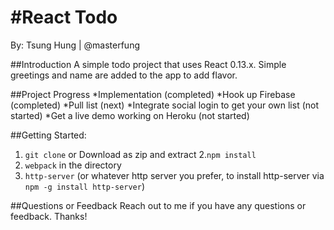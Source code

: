#React Todo
====
By: Tsung Hung | @masterfung

##Introduction
A simple todo project that uses React 0.13.x. Simple greetings and name are added to the app to add flavor.

##Project Progress
 *Implementation (completed)
 *Hook up Firebase (completed)
 *Pull list (next)
 *Integrate social login to get your own list (not started)
 *Get a live demo working on Heroku (not started)
 
##Getting Started:
1. `git clone` or Download as zip and extract
2.`npm install`
3. `webpack` in the directory
4. `http-server` (or whatever http server you prefer, to install http-server via `npm -g install http-server`)

##Questions or Feedback
Reach out to me if you have any questions or feedback. Thanks!
